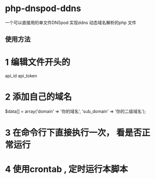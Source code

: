 # php-dnspod-ddns
一个可以直接用的单文件DNSpod 实现ddns 动态域名解析的php 文件


## 使用方法


# 1 编辑文件开头的


api_id
api_token


# 2 添加自己的域名
$data[] = array('domain' => '你的域名', 'sub_domain' => '你的二级域名');


# 3 在命令行下直接执行一次， 看是否正常运行


# 4 使用crontab , 定时运行本脚本
